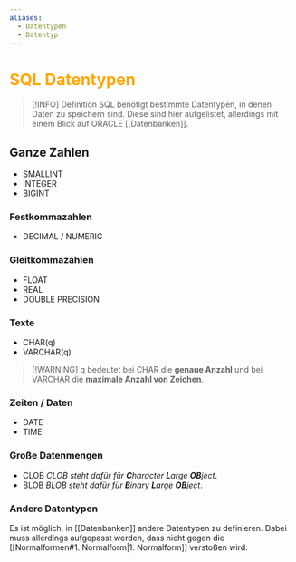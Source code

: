 ```yaml
---
aliases:
  - Datentypen
  - Datentyp
---
```

# <font color = "orange">SQL Datentypen</font>
>[!INFO] Definition
>SQL benötigt bestimmte Datentypen, in denen Daten zu speichern sind. Diese sind hier aufgelistet, allerdings mit einem Blick auf ORACLE [[Datenbanken]].

## Ganze Zahlen
- SMALLINT
- INTEGER
- BIGINT
### Festkommazahlen
- DECIMAL / NUMERIC
### Gleitkommazahlen
- FLOAT
- REAL
- DOUBLE PRECISION
### Texte
- CHAR(q)
- VARCHAR(q)

>[!WARNING] q bedeutet bei CHAR die **genaue Anzahl** und bei VARCHAR die **maximale Anzahl von Zeichen**.
### Zeiten / Daten
- DATE
- TIME
### Große Datenmengen
- CLOB
	*CLOB steht dafür für **C**haracter **L**arge **OB**ject*.
- BLOB
	*BLOB steht dafür für **B**inary **L**arge **OB**ject*.
### Andere Datentypen
Es ist möglich, in [[Datenbanken]] andere Datentypen zu definieren. Dabei muss allerdings aufgepasst werden, dass nicht gegen die [[Normalformen#1. Normalform|1. Normalform]] verstoßen wird.